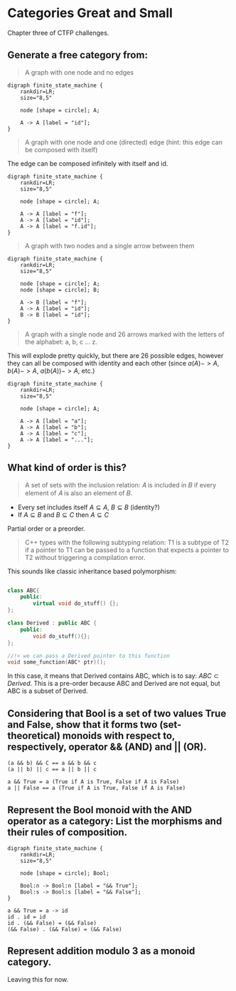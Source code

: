 # Categories Great and Small
Chapter three of CTFP challenges.

## Generate a free category from:

> A graph with one node and no edges

```graphviz
digraph finite_state_machine {
    rankdir=LR;
    size="8,5"

    node [shape = circle]; A;

    A -> A [label = "id"];
}
```

> A graph with one node and one (directed) edge (hint: this edge can be composed with itself)

The edge can be composed infinitely with itself and id.
```graphviz
digraph finite_state_machine {
    rankdir=LR;
    size="8,5"

    node [shape = circle]; A;

    A -> A [label = "f"];
    A -> A [label = "id"];
    A -> A [label = "f.id"];
}
```


> A graph with two nodes and a single arrow between them
```graphviz
digraph finite_state_machine {
    rankdir=LR;
    size="8,5"

    node [shape = circle]; A;
    node [shape = circle]; B;

    A -> B [label = "f"];
    A -> A [label = "id"];
    B -> B [label = "id"];
}
```


> A graph with a single node and 26 arrows marked with the letters of the alphabet: a, b, c … z.

This will explode pretty quickly, but there are 26 possible edges, however they can all be composed with identity and each other (since $a(A)->A$, $b(A)->A$, $a(b(A))->A$, etc.)

```graphviz
digraph finite_state_machine {
    rankdir=LR;
    size="8,5"

    node [shape = circle]; A;    
    
    A -> A [label = "a"];
    A -> A [label = "b"];
    A -> A [label = "c"];
    A -> A [label = "..."];
}
```


## What kind of order is this?

> A set of sets with the inclusion relation: 𝐴 is included in 𝐵 if every element of 𝐴 is also an element of 𝐵.
- Every set includes itself $A\subseteq A$, $B\subseteq B$ (identity?)
- If $A\subseteq B$ and $B\subseteq C$ then $A\subseteq C$ 

Partial order or a preorder.


> C++ types with the following subtyping relation: T1 is a subtype of T2 if a pointer to T1 can be passed to a function that expects a pointer to T2 without triggering a compilation error.

This sounds like classic inheritance based polymorphism:
```cpp

class ABC{
    public:
        virtual void do_stuff() {};
};

class Derived : public ABC {
    public:
        void do_stuff(){};
};

//!< we can pass a Derived pointer to this function
void some_function(ABC* ptr)();
```

In this case, it means that Derived contains ABC, which is to say: $ABC \subset Derived$. This is a pre-order because ABC and Derived are not equal, but ABC is a subset of Derived.


## Considering that Bool is a set of two values True and False, show that it forms two (set-theoretical) monoids with respect to, respectively, operator && (AND) and || (OR).

```
(a && b) && C == a && b && c
(a || b) || c == a || b || c

a && True = a (True if A is True, False if A is False)
a || False == a (True if A is True, False if A is False)

```


## Represent the Bool monoid with the AND operator as a category: List the morphisms and their rules of composition.

```graphviz
digraph finite_state_machine {
    rankdir=LR;
    size="8,5"

    node [shape = circle]; Bool;    
    
    Bool:n -> Bool:n [label = "&& True"];
    Bool:s -> Bool:s [label = "&& False"];    
}
```

```
a && True = a -> id
id . id = id
id . (&& False) = (&& False)
(&& False) . (&& False) = (&& False)

```

## Represent addition modulo 3 as a monoid category.
Leaving this for now.